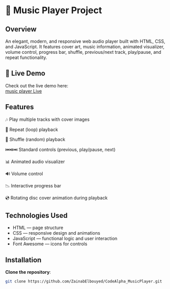 # 🎵 Music Player Project

## Overview

An elegant, modern, and responsive web audio player built with HTML, CSS, and JavaScript. It features cover art, music information, animated visualizer, volume control, progress bar, shuffle, previous/next track, play/pause, and repeat functionality.

## 🔗 Live Demo  
Check out the live demo here:  
[music player Live](https://zainabelbouyed.github.io/CodeAlpha_MusicPlayer/)

## Features

🎶 Play multiple tracks with cover images

🔁 Repeat (loop) playback

🔀 Shuffle (random) playback

⏮️⏯️⏭️ Standard controls (previous, play/pause, next)

📊 Animated audio visualizer

🔊 Volume control

📉 Interactive progress bar

💿 Rotating disc cover animation during playback

## Technologies Used

- HTML — page structure
- CSS — responsive design and animations
- JavaScript — functional logic and user interaction
- Font Awesome — icons for controls

## Installation

**Clone the repository**:
   ```bash
   git clone https://github.com/ZainabElbouyed/CodeAlpha_MusicPlayer.git
   ```
   
